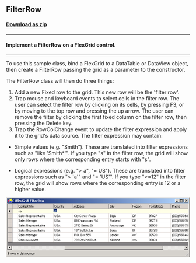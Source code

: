 ## FilterRow
#### [Download as zip](https://grapecity.github.io/DownGit/#/home?url=https://github.com/GrapeCity/ComponentOne-WinForms-Samples/tree/master/NetFramework\FlexGrid\CS\FilterRow)
____
#### Implement a FilterRow on a FlexGrid control.
____
To use this sample class, bind a FlexGrid to a DataTable or DataView object, then create a FilterRow passing the grid as a parameter to the constructor.

The FilterRow class will then do three things:
 1. Add a new Fixed row to the grid. This new row will be the 'filter row'.
 2. Trap mouse and keyboard events to select cells in the filter row.
    The user can select the filter row by clicking on its cells, by pressing F3, or by moving to the top row and pressing the up arrow.
    The user can remove the filter by clicking the first fixed column on the filter row, then pressing the Delete key.
 3. Trap the RowColChange event to update the filter expression and apply it to the grid's data source.
    The filter expression may contain:

* Simple values (e.g. "Smith"). These are translated into filter expressions such as "like 'Smith*'".
       If you type "s" in the filter row, the grid will show only rows where the corresponding entry starts with "s".

* Logical expressions (e.g. "> a", "= US"). These are translated into filter expressions such as "> 'a'" and "= 'US'".
       If you type ">=12" in the filter row, the grid will show rows where the corresponding entry is 12 or a higher value.

![screenshot](screenshot.png)
